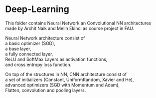 # Deep-Learning

This folder contains Neural Network an Convolutional NN architectures made by Archit Naik and Melih Ekinci as course project in FAU.

Neural Network architecture consist of <br>
a basic optimizer (SGD),<br>
a base layer,<br>
a fully connected layer,<br>
ReLU and SoftMax Layers as activation functions,<br>
and cross entropy loss function.

On top of the structures in NN, CNN architecture consist of <br>
a set of initializers (Constant, UniformRandom, Xavier and He), <br>
advanced optimizers (SGD with Momentum and Adam), <br>
Flatten, convolution and pooling layers.
